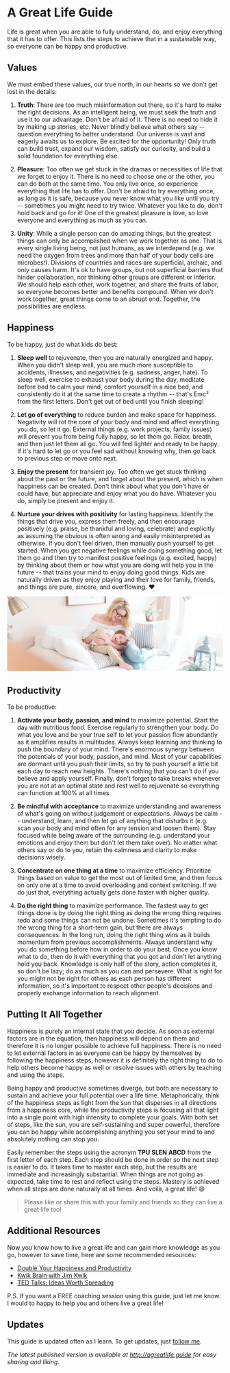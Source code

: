 A Great Life Guide
==================

Life is great when you are able to fully understand, do, and enjoy everything that it has to offer. This lists
the steps to achieve that in a sustainable way, so everyone can be happy and productive.

Values
------

We must embed these values, our true north, in our hearts so we don't get lost in the details:

1. **Truth**: There are too much misinformation out there, so it's hard to make the right decisions. As an intelligent
   being, we must seek the truth and use it to our advantage. Don't be afraid of it. There is no need to hide it by
   making up stories, etc. Never blindly believe what others say -- question everything to better understand. Our
   universe is vast and eagerly awaits us to explore. Be excited for the opportunity! Only truth can build trust,
   expand our wisdom, satisfy our curiosity, and build a solid foundation for everything else.

2. **Pleasure**: Too often we get stuck in the dramas or necessities of life that we forget to enjoy it.
   There is no need to choose one or the other, you can do both at the same time. You only live once, so experience
   everything that life has to offer. Don't be afraid to try everything once, as long as it is safe, because you never
   know what you like until you try -- sometimes you might need to try twice. Whatever you like to do, don't hold back
   and go for it! One of the greatest pleasure is love, so love everyone and everything as much as you can.

3. **Unity**: While a single person can do amazing things, but the greatest things can only be accomplished when we work
   together as one. That is every single living being, not just humans, as we interdepend (e.g. we need the oxygen from
   trees and more than half of your body cells are microbes!). Divisions of countries and races are superficial, archaic,
   and only causes harm. It's ok to have groups, but not superficial barriers that
   hinder collaboration, nor thinking other groups are different or inferior. We should help each other, work together,
   and share the fruits of labor, so everyone becomes better and benefits compound. When we don't work together, great
   things come to an abrupt end. Together, the possibilities are endless.

Happiness
---------

To be happy, just do what kids do best:

1. **Sleep well** to rejuvenate, then you are naturally energized and happy. When you didn't sleep well, you are much
   more susceptible to accidents, illnesses, and negativities (e.g. sadness, anger, hate). To sleep well, exercise to
   exhaust your body during the day, meditate before bed to calm your mind, comfort yourself in a nice bed, and
   consistently do it at the same time to create a rhythm -- that's Emc² from the first letters. Don't get out of bed
   until you finish sleeping!

2. **Let go of everything** to reduce burden and make space for happiness. Negativity will rot the core of your body and
   mind and affect everything you do, so let it go. External things (e.g. work projects, family issues) will prevent you
   from being fully happy, so let them go. Relax, breath, and then just let them all go. You will feel lighter and ready
   to be happy. If it's hard to let go or you feel sad without knowing why, then go back to previous step or move onto
   next.

3. **Enjoy the present** for transient joy. Too often we get stuck thinking about the past or the future, and forget
   about the present, which is when happiness can be created. Don't think about what you don't have or could have, but
   appreciate and enjoy what you do have. Whatever you do, simply be present and enjoy it.

4. **Nurture your drives with positivity** for lasting happiness. Identify the things that drive you, express them
   freely, and then encourage positively (e.g. praise, be thankful and loving, celebrate) and explicitly as
   assuming the obvious is often wrong and easily misinterpreted as otherwise. If you don't feel driven, then manually
   push yourself to get started. When you get negative feelings while doing something good, let them go and then try to
   manifest positive feelings (e.g. excited, happy) by thinking about them or how what you are doing will help you in
   the future -- that trains your mind to enjoy doing good things. Kids are naturally driven as they enjoy playing and
   their love for family, friends, and things are pure, sincere, and overflowing. :heart:

<img src="images/great-life-by-paige-cody.jpg">

Productivity
------------

To be productive:

1. **Activate your body, passion, and mind** to maximize potential. Start the day with nutritious food. Exercise
   regularly to strengthen your body. Do what you love and be your true self to let your passion flow abundantly as it
   amplifies results in multitudes. Always keep learning and thinking to push the boundary of your mind. There's
   enormous synergy between the potentials of your body, passion, and mind. Most of your capabilities are dormant until
   you push their limits, so try to push yourself a little bit each day to reach new heights. There's nothing that you
   can't do if you believe and apply yourself. Finally, don't forget to take breaks whenever you are not at an optimal
   state and rest well to rejuvenate so everything can function at 100% at all times.

2. **Be mindful with acceptance** to maximize understanding and awareness of what's going on without judgement or
   expectations. Always be calm -- understand, learn, and then let go of anything that disturbs it (e.g. scan your body
   and mind often for any tension and loosen them). Stay focused while being aware of the surrounding (e.g. understand
   your emotions and enjoy them but don't let them take over). No matter what others say or do to you, retain the
   calmness and clarity to make decisions wisely.

3. **Concentrate on one thing at a time** to maximize efficiency. Prioritize things based on value to get the most out
   of limited time, and then focus on only one at a time to avoid overloading and context switching. If we do just that,
   everything actually gets done faster with higher quality.

4. **Do the right thing** to maximize performance. The fastest way to get things done is by doing the right thing as
   doing the wrong thing requires redo and some things can not be undone. Sometimes it's tempting to do the wrong thing
   for a short-term gain, but there are always consequences. In the long run, doing the right thing wins as it builds
   momentum from previous accomplishments. Always understand why you do something before how in order to do your best.
   Once you know what to do, then do it with everything that you got and don't let anything hold you back.
   Knowledge is only half of the story, action completes it, so don't be lazy; do as much as you can and persevere.
   What is right for you might not be right for others as each person has different information, so it's important to
   respect other people's decisions and properly exchange information to reach alignment.

Putting It All Together
-----------------------

Happiness is purely an internal state that you decide. As soon as external factors are in the equation, then
happiness will depend on them and therefore it is no longer possible to achieve full happiness. There is no need to let
external factors in as everyone can be happy by themselves by following the happiness steps, however it is definitely
the right thing to do to help others become happy as well or resolve issues with others by teaching and using the steps.

Being happy and productive sometimes diverge, but both are necessary to sustain and achieve your full potential
over a life time. Metaphorically, think of the happiness steps as light from the sun that disperses in all
directions from a happiness core, while the productivity steps is focusing all that light into a single point
with high intensity to complete your goals. With both set of steps, like the sun, you are self-sustaining and super
powerful, therefore you can be happy while accomplishing anything you set your mind to and absolutely nothing can stop you.

Easily remember the steps using the acronym **TPU SLEN ABCD** from the first letter of each step.
Each step should be done in order so the next step is easier to do. It takes time to master each step, but the results
are immediate and increasingly substantial. When things are not going as expected, take time to rest and reflect using
the steps. Mastery is achieved when all steps are done naturally at all times. And voilà, a great life! :smile:

> Please like or share this with your family and friends so they can live a great life too!

Additional Resources
--------------------

Now you know how to live a great life and can gain more knowledge as you go, however to save time, here are
some recommended resources:

* [Double Your Happiness and Productivity](techniques-and-tips.md)
* [Kwik Brain with Jim Kwik](https://podcasts.apple.com/us/podcast/kwik-brain-with-jim-kwik/id1208024744)
* [TED Talks: Ideas Worth Spreading](https://www.youtube.com/user/TEDtalksDirector)

P.S. If you want a FREE coaching session using this guide, just let me know. I would to happy to help you and others
live a great life!

Updates
-------

This guide is updated often as I learn. To get updates, just [follow me](https://www.linkedin.com/in/maxzheng/).

*The latest published version is available at http://agreatlife.guide for easy sharing and liking.*
